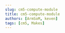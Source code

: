 ```yaml
---
slug: cm5-compute-module
title: cm5-compute-module
authors: [ArmSoM, keven]
tags: [cm5, Makes]
---
```

<!-- 
### ArmSoM团队推出全新的CM5 RK3576计算模组——树莓派CM4的理想替代品

ArmSoM团队自豪地推出全新的CM5 RK3576计算模组，这款模块专为嵌入式开发者设计。凭借其强大的性能和广泛的扩展性，CM5计算模组成为开发者的理想选择，也是一款完美替代树莓派CM4的产品。

CM5计算模组采用了先进的RK3576 SoC，具有卓越的计算能力和出色的能效表现，在各种应用中都能提供出色的性能。与树莓派CM4相比，CM5计算模组在多个方面实现了显著的升级，不仅性能更强，还拥有更多的接口和扩展选项，以满足多样化的应用需求。

![ArmSoM-CM5](/img/cm/cm5.png)

### CM5计算模组的关键参数

- **处理器**: RK3576 SoC，采用四核ARM Cortex-A55架构，主频高达1.8GHz，配备Mali-G52 GPU，支持复杂的图形处理和AI推理。
- **内存和存储**: 支持多种内存配置，提供高达4GB的LPDDR4 RAM和可选的eMMC存储，以满足不同应用需求。
- **显示接口**: 提供1个HDMI 2.0接口和1个DP接口，支持4K视频输出，适用于高分辨率显示应用。
- **网络连接**: 配备千兆以太网接口，支持高速网络通信，适合网络密集型应用。
- **USB接口**: 包含4个USB 3.0接口，支持高速数据传输和多种外设连接。
- **扩展性**: 配备40针GPIO接口、M.2扩展槽（支持PCIe），适用于连接各种扩展板和外设。
- **电源管理**: 支持5V以太网供电（PoE）和12V DC输入，提供灵活的电源选项。
- **操作系统支持**: 官方支持基于Debian的系统，同时兼容多种第三方操作系统，确保开发者可以轻松上手。

![ArmSoM-CM5-front & back](/img/cm/armsom-cm5-front&back1.jpg)

### ArmSoM CM5与树莓派CM4规格对比

| 规格                    | ArmSoM CM5                        | 树莓派 CM4                     |
|------------------------|----------------------------------|--------------------------------|
| **处理器**              | RK3576 SoC                        | Broadcom BCM2711               |
| **CPU架构**             | 四核ARM Cortex-A55               | 四核ARM Cortex-A72             |
| **GPU**                 | ARM Mali G52 MC3 GPU              | VideoCore VI                   |
| **内存**                | 最高支持16GB LPDDR5               | 1GB、2GB、4GB、8GB LPDDR4       |
| **存储**                | eMMC存储（可选容量）              | 无内置存储，支持microSD卡       |
| **显示输出**            | 1x HDMI 2.1, 1x DP               | 2x HDMI 2.0                    |
| **视频分辨率**          | 支持4K@120fps                     | 支持4K@30fps                   |
| **网络接口**            | 1x 千兆以太网接口                 | 1x 千兆以太网接口               |
| **USB接口**             | 1x USB 3.0，1x USB 2.0            | 1x USB 2.0                     |
| **GPIO**                | 40针 GPIO                         | 40针 GPIO                      |
| **扩展性**              | 2x PCIe/SATA/USB 3.0 SS           | 1x PCIe 2.0                    |
| **相机接口**            | 1x 4通道MIPI CSI, 1x 2通道MIPI CSI | 1x 4通道MIPI CSI, 1x 2通道MIPI CSI |
| **显示接口**            | 1x 4通道MIPI DSI                  | 2x 4通道MIPI DSI               |
| **电源输入**            | 5V                                | 5V                             |
| **尺寸**                | 55mm x 40mm                       | 55mm x 40mm                    |
| **操作系统支持**        | Debian, Android, Ubuntu, Armbian等 | Raspberry Pi OS, Ubuntu, 其他  |
| **主要用途**            | AI开发、嵌入式系统、工业控制、DIY项目、教育、物联网 | DIY项目、教育、物联网等       |

### 为什么选择ArmSoM CM5计算模组？

- **强大的RK3576 SoC**: 性能优越的RK3576处理器能够轻松应对复杂任务，同时功耗低，是高效开发的理想选择。
- **丰富的接口与扩展性**: 无论是高分辨率显示、数据传输还是网络通信，CM5计算模组都能满足各种需求。
- **灵活的开发环境**: 官方与第三方操作系统的支持，确保开发者可以快速启动项目，无缝对接现有开发流程。
- **替代树莓派CM4的理想选择**: 更强的性能、更丰富的功能，以及出色的性价比，使CM5计算模组成为树莓派CM4的有力替代品。

![ArmSoM-CM5-IO布局](/img/cm/cm5-io-layout.png)

### 关于ArmSoM

ArmSoM致力于为全球开发者提供高性能、易用的嵌入式解决方案。我们不断创新，为开发者提供最佳的工具和支持，帮助他们将创意转化为现实。 -->